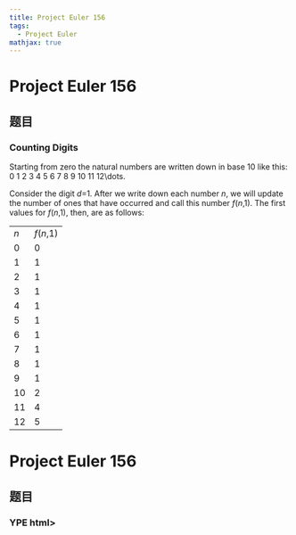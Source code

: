 ```yaml
---
title: Project Euler 156
tags:
  - Project Euler
mathjax: true
---
```

<escape><!-- more --></escape>
    
# Project Euler 156
## 题目
### Counting Digits

Starting from zero the natural numbers are written down in base 10 like this:
<br />
0 1 2 3 4 5 6 7 8 9 10 11 12\dots.

Consider the digit <var>d</var>=1. After we write down each number <var>n</var>, we will update the number of ones that have occurred and call this number <var>f</var>(<var>n</var>,1). The first values for <var>f</var>(<var>n</var>,1), then, are as follows:
<div class="center">
<table class="center" align="center"><tr><td><var>n</var></td><td><var>f</var>(<var>n</var>,1)</td>
</tr><tr><td>0</td><td>0</td>
</tr><tr><td>1</td><td>1</td>
</tr><tr><td>2</td><td>1</td>
</tr><tr><td>3</td><td>1</td>
</tr><tr><td>4</td><td>1</td>
</tr><tr><td>5</td><td>1</td>
</tr><tr><td>6</td><td>1</td>
</tr><tr><td>7</td><td>1</td>
</tr><tr><td>8</td><td>1</td>
</tr><tr><td>9</td><td>1</td>
</tr><tr><td>10</td><td>2</td>
</tr><tr><td>11</td><td>4</td>
</tr><tr><td>12</td><td>5</td>
</tr></table>

# Project Euler 156
## 题目
### YPE html>
<html lang="zh-CN">
<head>
  <meta charset="UTF-8">
<meta name="viewport" content="width=device-width, initial-scale=1, maximum-scale=2">
<meta name="theme-color" content="#222">
<meta name="generator" content="Hexo 4.2.1">
  <link rel="icon" type="image/png" sizes="32x32" href="/images/32x32.png">
  <link rel="icon" type="image/png" sizes="16x16" href="/images/16x16.png">

<link rel="stylesheet" href="/css/main.css">

<link rel="stylesheet" href="//fonts.googleapis.com/css?family=Lato:300,300italic,400,400italic,700,700italic|Lato', 'Microsoft Yahei Light:300,300italic,400,400italic,700,700italic|Cambria', 'Microsoft Yahei Light:300,300italic,400,400italic,700,700italic|Verdana', Lato, 'Microsoft Yahei Light:300,300italic,400,400italic,700,700italic&display=swap&subset=latin,latin-ext">
<link rel="stylesheet" href="/lib/font-awesome/css/all.min.css">

<script id="hexo-configurations">
    var NexT = window.NexT || {};
    var CONFIG = {"hostname":"yoursite.com","root":"/","scheme":"Mist","version":"7.8.0","exturl":false,"sidebar":{"position":"right","display":"hide","padding":18,"offset":12,"onmobile":false},"copycode":{"enable":false,"show_result":false,"style":null},"back2top":{"enable":true,"sidebar":false,"scrollpercent":false},"bookmark":{"enable":false,"color":"#222","save":"auto"},"fancybox":false,"mediumzoom":false,"lazyload":false,"pangu":false,"comments":{"style":"tabs","active":null,"storage":true,"lazyload":false,"nav":null},"algolia":{"hits":{"per_page":10},"labels":{"input_placeholder":"Search for Posts","hits_empty":"We didn't find any results for the search: ${query}","hits_stats":"${hits} results found in ${time} ms"}},"localsearch":{"enable":true,"trigger":"auto","top_n_per_article":1,"unescape":false,"preload":false},"motion":{"enable":true,"async":false,"transition":{"post_block":"fadeIn","post_header":"slideDownIn","post_body":"slideDownIn","coll_header":"slideLeftIn","sidebar":"slideUpIn"}},"path":"search.xml"};
  
<b>Counting Digits</b>
Starting from zero the natural numbers are written down in base 10 like this:<br>0 1 2 3 4 5 6 7 8 9 10 11 12\dots.
Consider the digit d=1. After we write down each number n, we will update the number of ones that have occurred and call this number f(n,1). The first values for f(n,1), then, are as follows:
<table>
<thead>
<tr>
<th align="center">n</th>
<th align="center">f(n,1)</th>
</tr>
</thead>
<tbody><tr>
<td align="center">0</td>
<td align="center">0</td>
</tr>
<tr>
<td align="center">1</td>
<td align="center">1</td>
</tr>
<tr>
<td align="center">2</td>
<td align="center">1</td>
</tr>
<tr>
<td align="center">3</td>
<td align="center">1</td>
</tr>
<tr>
<td align="center">4</td>
<td align="center">1</td>
</tr>
<tr>
<td align="center">5</td>
<td align="center">1</td>
</tr>
<tr>
<td align="center">6</td>
<td align="center">1</td>
</tr>
<tr>
<td align="center">7</td>
<td align="center">1</td>
</tr>
<tr>
<td align="center">8</td>
<td align="center">1</td>
</tr>
<tr>
<td align="center">9</td>
<td align="center">1</td>
</tr>
<tr>
<td align="center">10</td>
<td align="center">2</td>
</tr>
<tr>
<td align="center">11</td>
<td align="center">4</td>
</tr>
<tr>
<td align="center">12</td>
<td align="center">5</td>
</tr>
</tbody></table>
Note that f(n,1) never equals 3.<br>So the first two solutions of the equation f(n,1)=n are n=0 and n=1. The next solution is n=199981.
In the same manner the function f(n,d) gives the total number of digits d that have been written down after the number n has been written.<br>In fact, for every digit d ≠ 0, 0 is the first solution of the equation f(n,d)=n.
Let s(d) be the sum of all the solutions for which f(n,d)=n.<br>You are given that s(1)=22786974071.
Find  ∑ s(d) for 1 ≤ d ≤ 9.
Note: if, for some n, f(n,d)=n for more than one value of d this value of n is counted again for every value of d for which f(n,d)=n.


## 解决方案


## 代码


